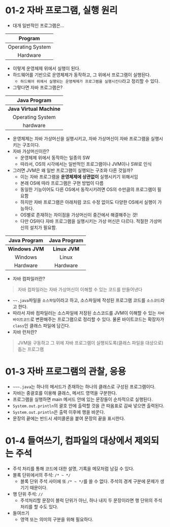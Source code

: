 # 01-2 자바 프로그램, 실행 원리

- 대개 일반적인 프로그램은...

|     Program      |
| :--------------: |
| Operating System |
|     Hardware     |

- 이렇게 운영체제 위에서 실행이 된다.
- 하드웨어를 기반으로 운영체제가 동작하고, 그 위에서 프로그램이 실행된다.
  - `하드웨어 위에서 실행되는 운영체제가 프로그램을 실행시킨다`라고 정리할 수 있다.
- 그렇다면 자바 프로그램은?

|       Java Program       |
| :----------------------: |
| **Java Virtual Machine** |
|     Operating System     |
|         hardware         |

- 운영체제는 자바 가상머신을 실행시키고, 자바 가상머신이 자바 프로그램을 실행시키는 구조이다.
- 자바 가상머신이란?
  - 운영체제 위에서 동작하는 일종의 SW
  - 따라서, OS의 시각에서는 일반적인 프로그램이나 JVM이나 SW로 인식
- 그러면 JVM은 왜 일반 프로그램이 실행되는 구조와 다른 것일까?
  - 이는 자바 프로그램을 **운영체제에 상관없이** 실행시키기 위해서임
  - 본래 OS에 따라 프로그램은 구현 방법이 다름
  - 동일한 기능이어도 다른 OS에서 동작시키려면 OS의 수만큼의 프로그램이 필요함
  - 하지만 자바 프로그램은 아래처럼 코드 수정 없이도 다양한 OS에서 실행이 가능하다.
  - OS별로 존재하는 차이점을 가상머신이 중간에서 해결해주는 것!
  - 다만 OS마다 자바 프로그램을 실행시키는 가상 머신은 다르다. 적절한 가상머신의 설치가 필요함.

|  Java Program   | Java Program  |
| :-------------: | :-----------: |
| **Windows JVM** | **Linux JVM** |
|     Windows     |     Linux     |
|    Hardware     |   Hardware    |

- 자바 컴파일러란?

> 자바 컴파일러는 자바 가상머신이 이해할 수 있는 코드를 만들어낸다	

- `~~.java`파일을 `소스파일`이라고 하고, 소스파일에 작성된 프로그램 코드를 `소스코드`라고 한다.
- 따라서 자바 컴파일러는 소스파일에 저장된 소스코드를 JVM이 이해할 수 있는 `자바 바이트코드`로 변환해주는 프로그램으로 정리할 수 있다. 물론 바이트코드는 확장자가 `class`인 클래스 파일에 담긴다.
- 자바 런처란?

> JVM을 구동하고 그 위에 자바 프로그램이 실행되도록(클래스 파일을 대상으로) 돕는 프로그램



# 01-3 자바 프로그램의 관찰, 응용

- `~~~.java`는 하나의 메서드가 존재하는 하나의 클래스로 구성된 프로그램이다. 
- 자바는 중괄호를 이용해 클래스, 메서드 영역을 구분한다.
- 프로그램을 실행하면 main 메서드 안에 있는 문장들이 순차적으로 실행된다.
- `System.out.println`의 괄호 안에 출력할 것을 큰 따옴표로 감싸 넣으면 출력된다.
- `System.out.println`은 출력 이후에 행을 바꾼다.
- 문장의 끝에는 반드시 세미콜론을 붙여 문장의 끝을 표시한다.



# 01-4 들여쓰기, 컴파일의 대상에서 제외되는 주석

- 주석 처리를 통해 코드에 대한 설명, 기록을 메모처럼 남길 수 있다.
- 블록 단위에서의 주석: `/* ~ */`
  - 블록 단위 주석 사이에 또 `/* ~ */`를 쓸 수 없다. 주석의 경계 구분에 문제가 생기기 때문이다.
- 행 단위 주석: `//`
  - 주석처리할 문장이 블럭 단위가 아닌, 하나 내지 두 문장이라면 행 단위의 주석처리를 할 수도 있다.
- 들여쓰기
  - 영역 또는 의미의 구분을 위해 필요하다.
